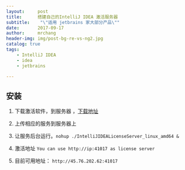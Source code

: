 ```yaml
---
layout:     post
title:      搭建自己的IntelliJ IDEA 激活服务器
subtitle:    "\"适用 jetbrains 家大部分产品\""
date:       2017-09-17
author:     mrchang
header-img: img/post-bg-re-vs-ng2.jpg
catalog: true
tags:
    - IntelliJ IDEA 
    - idea
    - jetbrains

---
```



## 安装

1. 下载激活软件，到服务器 ，[下载地址](http://cdn-blog.jetbrains.org.cn/idea.zip)

2. 上传相应的服务到服务器上

3. 让服务后台运行。`nohup ./IntelliJIDEALicenseServer_linux_amd64 &`

4. 激活地址 `You can use http://ip:41017 as license server`

5. 目前可用地址： `http://45.76.202.62:41017`